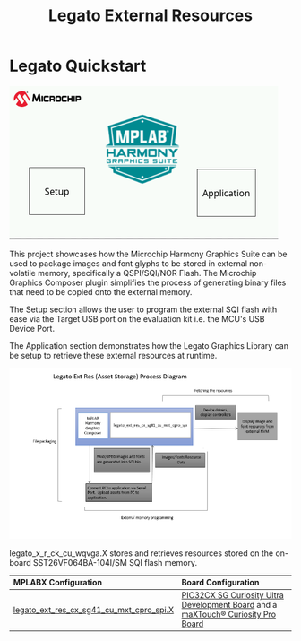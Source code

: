 ﻿---
parent: Example Applications
title: Legato External Resources
nav_order: 3
---

# Legato Quickstart

![](./../../images/legato_ext_res.png)

This project showcases how the Microchip Harmony Graphics Suite can be used to package images and font glyphs to be stored in external non-volatile memory, specifically a QSPI/SQI/NOR Flash.
The Microchip Graphics Composer plugin simplifies the process of generating binary files that need to be copied onto the external memory.

The Setup section allows the user to program the external SQI flash with ease via the Target USB port on the evaluation kit i.e. the MCU's USB Device Port.

The Application section demonstrates how the Legato Graphics Library can be setup to retrieve these external resources at runtime.

![](./../../images/legato_ext_res_ProcessDiagram.png)

legato_x_r_ck_cu_wqvga.X stores and retrieves resources stored on the on-board SST26VF064BA-104I/SM SQI flash memory.

|MPLABX Configuration|Board Configuration|
|:-------------------|:------------------|
|[legato\_ext\_res\_cx\_sg41\_cu\_mxt\_cpro\_spi.X](./firmware/legato_ext_res_cx_sg41_cu_mxt_cpro_spi.X/readme.md)| [PIC32CX SG Curiosity Ultra Development Board](https://www.microchip.com/en-us/development-tool/ev06x38a) and a [maXTouch® Curiosity Pro Board](https://www.microchip.com/Developmenttools/ProductDetails/AC320007) |


